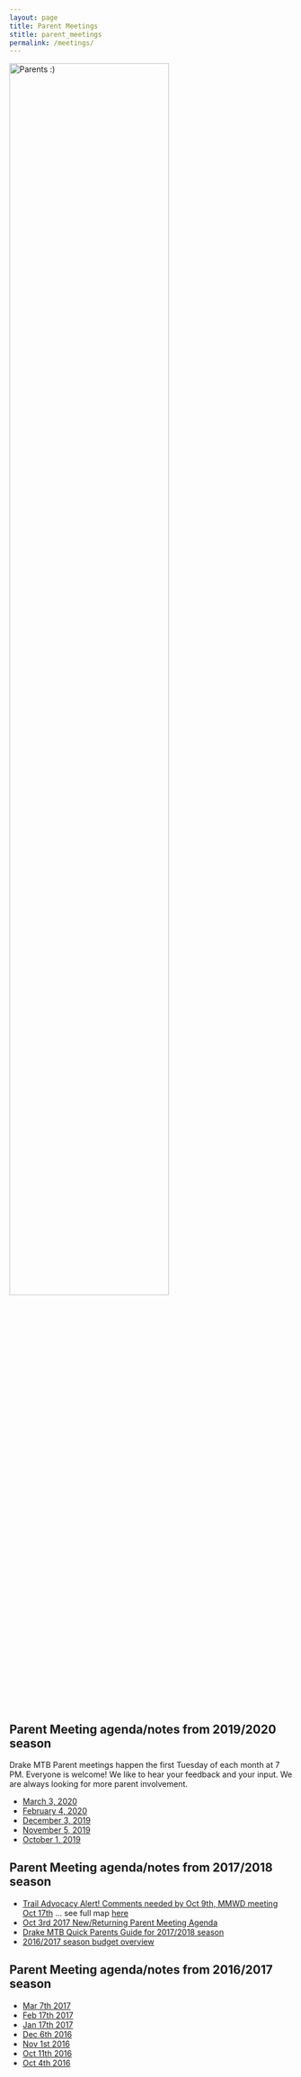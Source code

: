 ```yaml
---
layout: page
title: Parent Meetings
stitle: parent_meetings
permalink: /meetings/
---
```


<img src="{{site.basurl}}/images/parents.JPG" alt="Parents :)" style="width:75%;height:75%;">


## Parent Meeting agenda/notes from 2019/2020 season

Drake MTB Parent meetings happen the first Tuesday of each month at 7 PM. Everyone is welcome! We like to hear your feedback and your input. We are always looking for more parent involvement.  

* [March 3, 2020](https://docs.google.com/document/d/15oghK3rUzDsqzXL09ampPvI0iGB-SBEQXKL1MF5SXNQ/edit?usp=sharing)
* [February 4, 2020](https://docs.google.com/document/d/1iE8XZbue2kr_cyZ8IkQVJZy_kI3ede0l22Kx6UaMyZI/edit?usp=sharing)
* [December 3, 2019](https://docs.google.com/document/d/1zI0dkwiA8xTWW6GarXrSDtrTrpm982YzOxESJeMON5M/edit?usp=sharing)
* [November 5, 2019](https://docs.google.com/document/d/14R4RXiRYgQtE_Tg50n9Y0Dhe0kAjN_1-Jy2u6iy_hsE/edit?usp=sharing)
* [October 1, 2019](https://docs.google.com/document/d/1gysUDNX94eRPbWY6Ml7A89f5SZVPgeq-djUAOzQQM00/edit?usp=sharing)

## Parent Meeting agenda/notes from 2017/2018 season

* [Trail Advocacy Alert! Comments needed by Oct 9th, MMWD meeting Oct 17th](http://www.marinbike.org/news/offroad/comments-needed-today-on-azalea-hill-ceqa-document) ... see full map [here]({{site.baseurl}}/images/MCBC_trail_projects_and_proposals.jpg)
* [Oct 3rd 2017 New/Returning Parent Meeting Agenda]({{site.baseurl}}/images/new_parents_agenda_v2.pdf)
* [Drake MTB Quick Parents Guide for 2017/2018 season]({{site.baseurl}}/images/2017_2018_Drake_MTB_Parent_info.pdf)
* [2016/2017 season budget overview]({{site.baseurl}}/images/2017_budget.pdf)

## Parent Meeting agenda/notes from 2016/2017 season

* [Mar 7th 2017]({{site.baseurl}}/images/3-7_MTB_Agenda.pdf)
* [Feb 17th 2017]({{site.baseurl}}/images/2-7_MTB_Agenda.pdf)
* [Jan 17th 2017]({{site.baseurl}}/images/1-17_MTB_Agenda.pdf)
* [Dec 6th 2016]({{site.baseurl}}/images/12-6_MTB_Agenda.pdf)
* [Nov 1st 2016]({{site.baseurl}}/images/11-16_MTB_Agenda_10.pdf)
* [Oct 11th 2016]({{site.baseurl}}/images/2016_DrakeMTB_new_parent_info.pdf)
* [Oct 4th 2016]({{site.baseurl}}/images/kick_off.pdf)
